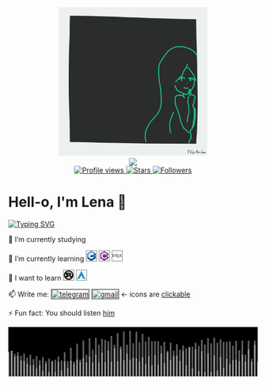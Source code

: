 <div id="header" align="center">
  <img src="images/github_profile.gif" height="300"/>
  <div id="languages">
<a href="https://github-readme-stats.vercel.app/api/top-langs/?username=Taieta"><img align="center" src="https://github-readme-stats.vercel.app/api/top-langs/?username=Taieta&layout=compact&hide_border=true"></a>
  </div>
  <div id="stats">
    <a href="https://github.com/Taieta">
      <img src="https://komarev.com/ghpvc/?username=Taieta" alt="Profile views"/>
    </a>
    <a href="https://github.com/Taieta?tab=repositories&q=&type=source&language=&sort=stargazers">
      <img src="https://img.shields.io/github/stars/Taieta" alt="Stars"/>
    </a>
    <a href="https://github.com/Taieta?tab=followers">
      <img src="https://img.shields.io/github/followers/Taieta" alt="Followers"/>
    </a>
  </div>
</div>


# Hell-o, I'm Lena 👋
[![Typing SVG](https://readme-typing-svg.demolab.com/?multiline=true&height=100&duration=1500&pause=1000&font=Montserrat&lines=Average+ITMO+University+student;Young+software+developer;Enthusiast)](https://git.io/typing-svg)

🔭 I’m currently studying

🌱 I’m currently learning  [<img src="https://github.com/devicons/devicon/blob/v2.16.0/icons/cplusplus/cplusplus-original.svg" alt="cplusplus" height="20" style="border: 1px solid grey;">](https://en.cppreference.com/w/)      [<img src="https://github.com/devicons/devicon/blob/v2.16.0/icons/csharp/csharp-original.svg" alt="csharp" height="20" style="border: 1px solid grey;">](https://learn.microsoft.com/en-us/dotnet/csharp/tour-of-csharp/)     <img src="https://github.com/devicons/devicon/blob/v2.16.0/icons/latex/latex-original.svg" alt="latex" height="20" style="border: 1px solid grey;">

🦾 I want to learn <img src="https://github.com/devicons/devicon/blob/v2.16.0/icons/rust/rust-original.svg" alt="rust" height="20" style="border: 1px solid grey;">     <img src="https://github.com/devicons/devicon/blob/v2.16.0/icons/archlinux/archlinux-original.svg" alt="archlinux" height="20" style="border: 1px solid grey;">

📫 Write me: [<img src="https://user-images.githubusercontent.com/49933115/139837223-bf23d3a9-4638-4e17-994a-ac8678d5f517.png" alt="telegram" height="20" style="border: 2px solid grey;">](https://t.me/Taieta)   [<img src="https://cloud.githubusercontent.com/assets/7534680/4515518/6739a508-4bc1-11e4-80bc-670bcc216762.png" alt="gmail" height="20" style="border: 2px solid grey;">](mailto:taietartistic@gmail.com)   <-   icons are [clickable](https://github.com/Taieta)

⚡ Fun fact: You should listen [him](https://music.yandex.ru/artist/22918336?utm_source=desktop&utm_medium=copy_link)

<img src="images/waves.gif" width="100%" height="100">
